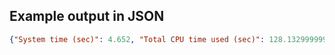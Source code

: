 ## Example output in JSON

```json
{"System time (sec)": 4.652, "Total CPU time used (sec)": 128.13299999999998, "User time (sec)": 123.483, "Elapsed time (sec)": 130.72}
```